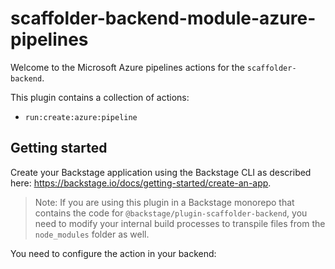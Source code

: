 # scaffolder-backend-module-azure-pipelines

Welcome to the Microsoft Azure pipelines actions for the `scaffolder-backend`.

This plugin contains a collection of actions:

- `run:create:azure:pipeline`

## Getting started

Create your Backstage application using the Backstage CLI as described here: <https://backstage.io/docs/getting-started/create-an-app>.

> Note: If you are using this plugin in a Backstage monorepo that contains the code for `@backstage/plugin-scaffolder-backend`, you need to modify your internal build processes to transpile files from the `node_modules` folder as well.

You need to configure the action in your backend:
